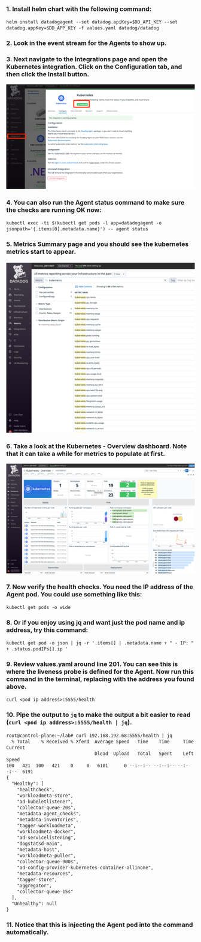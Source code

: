 ### 1. Install helm chart with the following command:
```
helm install datadogagent --set datadog.apiKey=$DD_API_KEY --set datadog.appKey=$DD_APP_KEY -f values.yaml datadog/datadog
```

### 2. Look in the event stream for the Agents to show up.

### 3. Next navigate to the Integrations page and open the Kubernetes integration. Click on the Configuration tab, and then click the Install button.
![](./img/dd-1-1.png)


### 4. You can also run the Agent status command to make sure the checks are running OK now:
```
kubectl exec -ti $(kubectl get pods -l app=datadogagent -o jsonpath='{.items[0].metadata.name}') -- agent status
```

 ### 5. Metrics Summary page and you should see the kubernetes metrics start to appear. 
 ![](./img/dd-1-2.png)
 
 ### 6. Take a look at the Kubernetes - Overview dashboard. Note that it can take a while for metrics to populate at first.
 ![](./img/dd-1-3.png)


### 7. Now verify the health checks. You need the IP address of the Agent pod. You could use something like this:
```
kubectl get pods -o wide
```

### 8. Or if you enjoy using jq and want just the pod name and ip address, try this command:
```
kubectl get pod -o json | jq -r '.items[] | .metadata.name + " - IP: " + .status.podIPs[].ip '
```

### 9. Review values.yaml around line 201. You can see this is where the liveness probe is defined for the Agent. Now run this command in the terminal, replacing <pod ip address> with the address you found above.
```
curl <pod ip address>:5555/health
```

### 10. Pipe the output to `jq` to make the output a bit easier to read (`curl <pod ip address>:5555/health | jq`).

```
root@control-plane:~/lab# curl 192.168.192.68:5555/health | jq
  % Total    % Received % Xferd  Average Speed   Time    Time     Time  Current
                                 Dload  Upload   Total   Spent    Left  Speed
100   421  100   421    0     0   6101      0 --:--:-- --:--:-- --:--:--  6191
{
  "Healthy": [
    "healthcheck",
    "workloadmeta-store",
    "ad-kubeletlistener",
    "collector-queue-20s",
    "metadata-agent_checks",
    "metadata-inventories",
    "tagger-workloadmeta",
    "workloadmeta-docker",
    "ad-servicelistening",
    "dogstatsd-main",
    "metadata-host",
    "workloadmeta-puller",
    "collector-queue-900s",
    "ad-config-provider-kubernetes-container-allinone",
    "metadata-resources",
    "tagger-store",
    "aggregator",
    "collector-queue-15s"
  ],
  "Unhealthy": null
}
```

### 11. Notice that this is injecting the Agent pod into the command automatically.
